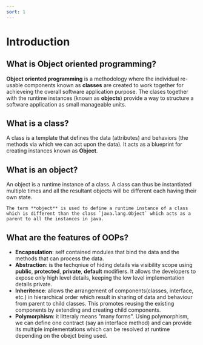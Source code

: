 ```yaml
---
sort: 1
---
```


# Introduction

## What is Object oriented programming?

**Object oriented programming** is a methodology where the individual re-usable components known as **classes** are created to work together for achieveing the overall software application purpose. The clases together with the runtime instances (known as **objects**) provide a way to structure a software application as small manageable units.

## What is a class?

A class is a template that defines the data (attributes) and behaviors (the methods via which we can act upon the data). It acts as a blueprint for creating instances known as **Object**.

## What is an object?

An object is a runtime instance of a class. A class can thus be instantiated multiple times and all the resultant objects will be different each having their own state.

```warning
The term **object** is used to define a runtime instance of a class which is different than the class `java.lang.Object` which acts as a parent to all the instances in java.
```

## What are the features of OOPs?

- **Encapsulation**: self contained modules that bind the data and the methods that can process the data.
- **Abstraction**: is the techqniue of hiding details via visibility scope using **public**, **protected**, **private**, **default** modifiers. It allows the developers to expose only high level details, keeping the low level implementation details private.
- **Inheritence**: allows the arrangement of components(classes, interface, etc.) in hierarchical order which result in sharing of data and behaviour from parent to child classes. This promotes reusing the existing components by extending and creating child components.
- **Polymorphism**: it litteraly means "many forms". Using polymorphism, we can define one contract (say an interface method) and can provide its multiple implementations which can be resolved at runtime depending on the obejct being used.
